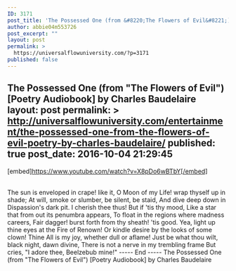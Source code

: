 ```yaml
---
ID: 3171
post_title: 'The Possessed One (from &#8220;The Flowers of Evil&#8221;) [Poetry ] by Charles Baudelaire'
author: abbie04m553726
post_excerpt: ""
layout: post
permalink: >
  https://universalflowuniversity.com/?p=3171
published: false
---
```

The Possessed One (from "The Flowers of Evil") [Poetry Audiobook] by Charles Baudelaire
layout: post
permalink: >
  http://universalflowuniversity.com/entertainment/the-possessed-one-from-the-flowers-of-evil-poetry-by-charles-baudelaire/
published: true
post_date: 2016-10-04 21:29:45
---
[embed]https://www.youtube.com/watch?v=X8pDo6wBTbY[/embed]</br></br>
<p>The sun is enveloped in crape! like it,
O Moon of my Life! wrap thyself up in shade;
At will, smoke or slumber, be silent, be staid,
And dive deep down in Dispassion's dark pit.
I cherish thee thus! But if 'tis thy mood,
Like a star that from out its penumbra appears,
To float in the regions where madness careers,
Fair dagger! burst forth from thy sheath! 'tis good.
Yea, light up thine eyes at the Fire of Renown!
Or kindle desire by the looks of some clown!
Thine All is my joy, whether dull or aflame!
Just be what thou wilt, black night, dawn divine,
There is not a nerve in my trembling frame
But cries, "I adore thee, Beelzebub mine!"
----- End -----
The Possessed One (from "The Flowers of Evil") [Poetry Audiobook] by Charles Baudelaire</p>